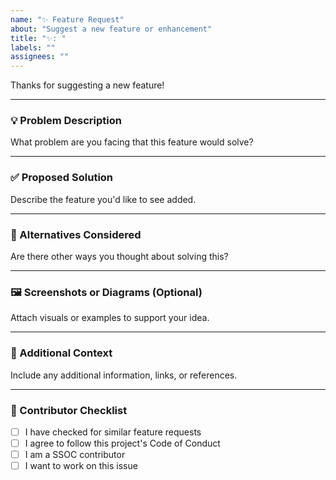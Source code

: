 ```yaml
---
name: "✨ Feature Request"
about: "Suggest a new feature or enhancement"
title: "✨: "
labels: ""
assignees: ""
---
```


Thanks for suggesting a new feature!

---

### 💡 Problem Description
  
What problem are you facing that this feature would solve?

---

### ✅ Proposed Solution 

Describe the feature you'd like to see added.

---

### 🔄 Alternatives Considered 

Are there other ways you thought about solving this?

---

### 🖼️ Screenshots or Diagrams (Optional)

Attach visuals or examples to support your idea.

---

### 📘 Additional Context 

Include any additional information, links, or references.

---

### 🙌 Contributor Checklist

- [ ] I have checked for similar feature requests  
- [ ] I agree to follow this project's Code of Conduct  
- [ ] I am a SSOC contributor  
- [ ] I want to work on this issue  